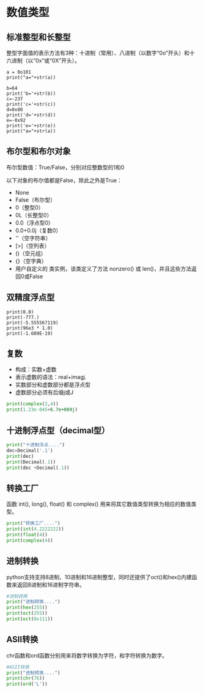 # 数值类型

## 标准整型和长整型

整型字面值的表示方法有3种：十进制（常用）、八进制（以数字“0o”开头）和十六进制（以“0x”或“0X”开头）。

    a = 0o101
    print("a="+str(a))
 
    b=64
    print('b='+str(b))
    c=-237
    print('c='+str(c))
    d=0x80
    print('d='+str(d))
    e=-0x92
    print('e='+str(e))
    print("a="+str(a))

## 布尔型和布尔对象

布尔型数值：True/False，分别对应整数型的1和0

以下对象的布尔值都是False，除此之外是True：

- None
- False（布尔型）
- 0（整型0）
- 0L（长整型0）
- 0.0（浮点型0）
- 0.0+0.0j（复数0）
- ''（空字符串）
- [>]（空列表）
- ()（空元组）
- {}（空字典）
- 用户自定义的 类实例，该类定义了方法 nonzero() 或 len()，并且这些方法返回0或False

## 双精度浮点型

    print(0.0)
    print(-777.)
    print(-5.555567119)
    print(96e3 * 1.0)
    print(-1.609E-19)

## 复数

- 构成：实数+虚数
- 表示虚数的语法：real+imagj.
- 实数部分和虚数部分都是浮点型
- 虚数部分必须有后缀j或J
  
```python
print(complex(2,4))
print(1.23e-045+6.7e+089j)
```

## 十进制浮点型（decimal型）

```python
print("十进制浮点....")
dec=Decimal('.1')
print(dec)
print(Decimal(.1))
print(dec +Decimal(.1))
```

## 转换工厂

函数 int(), long(), float() 和 complex() 用来将其它数值类型转换为相应的数值类型。

```python
print("转换工厂....")
print(int(4.2222222))
print(float(4))
print(complex(4))
```

## 进制转换

python支持支持8进制、10进制和16进制整型，同时还提供了oct()和hex()内建函数来返回8进制和16进制字符串。

```python
#进制转换
print("进制转换....")
print(hex(255))
print(oct(255))
print(oct(0x111))
```

## ASII转换

chr函数和ord函数分别用来将数字转换为字符，和字符转换为数字。

```python
#ASII转换
print("进制转换....")
print(chr(76))
print(ord('L'))
```